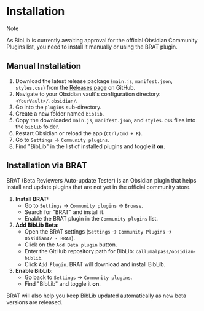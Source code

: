 # Installation

> [!NOTE]
> As BibLib is currently awaiting approval for the official Obsidian Community Plugins list, you need to install it manually or using the BRAT plugin.

## Manual Installation

1.  Download the latest release package (`main.js`, `manifest.json`, `styles.css`) from the [Releases page](https://github.com/callumalpass/obsidian-biblib/releases) on GitHub.
2.  Navigate to your Obsidian vault's configuration directory: `<YourVault>/.obsidian/`.
3.  Go into the `plugins` sub-directory.
4.  Create a new folder named `biblib`.
5.  Copy the downloaded `main.js`, `manifest.json`, and `styles.css` files into the `biblib` folder.
6.  Restart Obsidian or reload the app (`Ctrl/Cmd + R`).
7.  Go to `Settings` -> `Community plugins`.
8.  Find "BibLib" in the list of installed plugins and toggle it **on**.

## Installation via BRAT

BRAT (Beta Reviewers Auto-update Tester) is an Obsidian plugin that helps install and update plugins that are not yet in the official community store.

1.  **Install BRAT:**
    *   Go to `Settings` -> `Community plugins` -> `Browse`.
    *   Search for "BRAT" and install it.
    *   Enable the BRAT plugin in the `Community plugins` list.
2.  **Add BibLib Beta:**
    *   Open the BRAT settings (`Settings` -> `Community Plugins` -> `Obsidian42 - BRAT`).
    *   Click on the `Add Beta plugin` button.
    *   Enter the GitHub repository path for BibLib: `callumalpass/obsidian-biblib`.
    *   Click `Add Plugin`. BRAT will download and install BibLib.
3.  **Enable BibLib:**
    *   Go back to `Settings` -> `Community plugins`.
    *   Find "BibLib" and toggle it **on**.

BRAT will also help you keep BibLib updated automatically as new beta versions are released.
